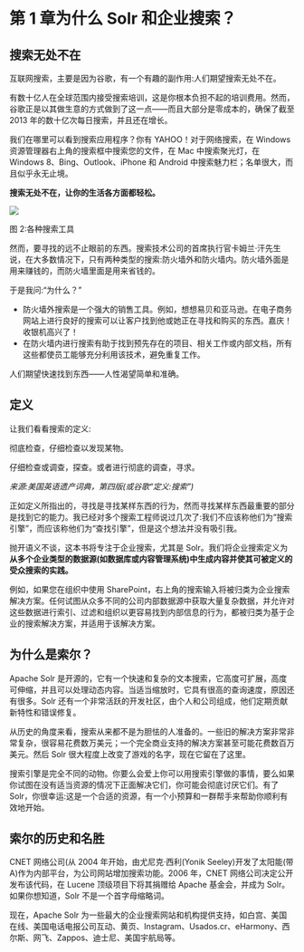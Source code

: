 # 第 1 章为什么 Solr 和企业搜索？

## 搜索无处不在

互联网搜索，主要是因为谷歌，有一个有趣的副作用:人们期望搜索无处不在。

有数十亿人在全球范围内接受搜索培训，这是你根本负担不起的培训费用。然而，谷歌正是以其做生意的方式做到了这一点——而且大部分是零成本的，确保了截至 2013 年的数十亿次每日搜索，并且还在增长。

我们在哪里可以看到搜索应用程序？你有 YAHOO！对于网络搜索，在 Windows 资源管理器右上角的搜索框中搜索您的文件，在 Mac 中搜索聚光灯，在 Windows 8、Bing、Outlook、iPhone 和 Android 中搜索魅力栏；名单很大，而且似乎永无止境。

**搜索无处不在，让你的生活各方面都轻松。**

![](../Images/image002.jpg)

图 2:各种搜索工具

然而，要寻找的远不止眼前的东西。搜索技术公司的首席执行官卡姆兰·汗先生说，在大多数情况下，只有两种类型的搜索:防火墙外和防火墙内。防火墙外面是用来赚钱的，而防火墙里面是用来省钱的。

于是我问:“为什么？”

*   防火墙外搜索是一个强大的销售工具。例如，想想易贝和亚马逊。在电子商务网站上进行良好的搜索可以让客户找到他或她正在寻找和购买的东西。嘉庆！收银机高兴了！
*   在防火墙内进行搜索有助于找到预先存在的项目、相关工作或内部文档，所有这些都使员工能够充分利用该技术，避免重复工作。

人们期望快速找到东西——人性渴望简单和准确。

## 定义

让我们看看搜索的定义:

彻底检查，仔细检查以发现某物。

仔细检查或调查，探查。或者进行彻底的调查，寻求。

*来源:美国英语遗产词典，第四版(或谷歌“定义:搜索”)*

正如定义所指出的，寻找是寻找某样东西的行为，然而寻找某样东西最重要的部分是找到它的能力。我已经对多个搜索工程师说过几次了:我们不应该称他们为“搜索引擎”，而应该称他们为“查找引擎”，但是这个想法并没有吸引我。

抛开语义不谈，这本书将专注于企业搜索，尤其是 Solr。我们将企业搜索定义为**从多个企业类型的数据源(如数据库或内容管理系统)中生成内容并使其可被定义的受众搜索的实践。**

例如，如果您在组织中使用 SharePoint，右上角的搜索输入将被归类为企业搜索解决方案。任何试图从众多不同的公司内部数据源中获取大量复杂数据，并允许对这些数据进行索引、过滤和组织以更容易找到内部信息的行为，都被归类为基于企业的搜索解决方案，并适用于该解决方案。

## 为什么是索尔？

Apache Solr 是开源的，它有一个快速和复杂的文本搜索，它高度可扩展，高度可伸缩，并且可以处理动态内容。当适当缩放时，它具有很高的查询速度，原因还有很多。Solr 还有一个非常活跃的开发社区，由个人和公司组成，他们定期贡献新特性和错误修复。

从历史的角度来看，搜索从来都不是为胆怯的人准备的。一些旧的解决方案非常非常复杂，很容易花费数万美元；一个完全商业支持的解决方案甚至可能花费数百万美元。然后 Solr 很大程度上改变了游戏的名字，现在它留在了这里。

搜索引擎是完全不同的动物。你要么会爱上你可以用搜索引擎做的事情，要么如果你试图在没有适当资源的情况下正面解决它们，你可能会彻底讨厌它们。有了 Solr，你很幸运:这是一个合适的资源，有一个小预算和一群帮手来帮助你顺利有效地开始。

## 索尔的历史和名胜

CNET 网络公司(从 2004 年开始，由尤尼克·西利(Yonik Seeley)开发了太阳能(带 A)作为内部平台，为公司网站增加搜索功能。2006 年，CNET 网络公司决定公开发布该代码，在 Lucene 顶级项目下将其捐赠给 Apache 基金会，并成为 Solr。如果你想知道，Solr 不是一个首字母缩略词。

现在，Apache Solr 为一些最大的企业搜索网站和机构提供支持，如白宫、美国在线、美国电话电报公司互动、黄页、Instagram、Usados.cr、eHarmony、西尔斯、网飞、Zappos、迪士尼、美国宇航局等。